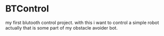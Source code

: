 # BTControl
my first blutooth control project. with this i want to control a simple robot actually that is some part of my obstacle avoider bot.
